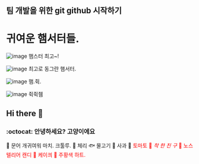 ## 팀 개발을 위한 git github 시작하기

# 귀여운 햄서터들.
![image](https://github.com/user-attachments/assets/4fdb8a80-9e68-4d21-8716-998c1cd8a673)
햄스터 최고~!



![image](https://github.com/user-attachments/assets/8851371b-4a02-4ca9-80fd-91d5b995c03f)
최고로 동그란 햄서터.


![image](https://github.com/user-attachments/assets/e362256c-b9a7-4725-9784-47c6d51eaac9)
햄.쥑.

![image](https://github.com/user-attachments/assets/fb7b66c3-5d19-49cb-b2e7-c77742980903)
쥑쥑쥄




## Hi there 👋

<!--
**Salmon16YH/Salmon16YH** is a ✨ _special_ ✨ repository because its `README.md` (this file) appears on your GitHub profile.

Here are some ideas to get you started:

- 🔭 I’m currently working on ...
- 🌱 I’m currently learning ...
- 👯 I’m looking to collaborate on ...
- 🤔 I’m looking for help with ...
- 💬 Ask me about ...
- 📫 How to reach me: ...
- 😄 Pronouns: ...
- ⚡ Fun fact: ...
-->


### :octocat: 안녕하세요? 고양이에요
🐙 문어 개귀여워 마치. 크툴루.
🍒 체리
🐟 물고기
🍎 사과
🍅 <span style="color:red">토마토
🐰 *착 한 친 구*
🍬 노스텔리어 캔디
🎂 케이킈
🧡 주황색 하트.
